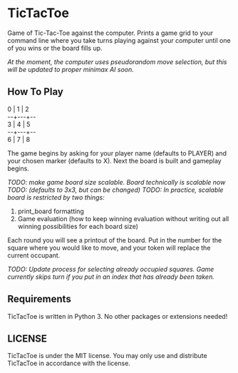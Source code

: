 # TicTacToe
Game of Tic-Tac-Toe against the computer.
Prints a game grid to your command line where you take turns playing against
your computer until one of you wins or the board fills up.

*At the moment, the computer uses pseudorandom move selection, but this will
be updated to proper minimax AI soon.*

## How To Play

0 | 1 | 2  
--+---+--  
3 | 4 | 5  
--+---+--  
6 | 7 | 8  
  
The game begins by asking for your player name (defaults to PLAYER) and your
chosen marker (defaults to X).
Next the board is built and gameplay begins.

*TODO: make game board size scalable. Board technically is scalable now
TODO: (defaults to 3x3, but can be changed)
TODO: In practice, scalable board is restricted by two things:*
1. print_board formatting
2. Game evaluation (how to keep winning evaluation without writing out all
  winning possibilities for each board size)

Each round you will see a printout of the board. Put in the number for the
square where you would like to move, and your token will replace the current
occupant.

*TODO: Update process for selecting already occupied squares.
Game currently skips turn if you put in an index that has already been taken.*


## Requirements
TicTacToe is written in Python 3. No other packages or extensions needed!


## LICENSE
TicTacToe is under the MIT license. You may only use and distribute TicTacToe
in accordance with the license.
